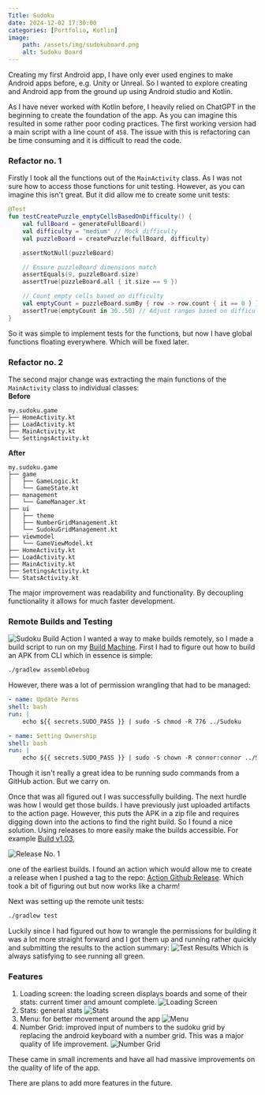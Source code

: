 ```yaml
---
Title: Sudoku
date: 2024-12-02 17:30:00
categories: [Portfolio, Kotlin]
image:
    path: /assets/img/sudokuboard.png
    alt: Sudoku Board
---
```

Creating my first Android app, I have only ever used engines to make Android apps before, e.g. Unity or Unreal. So I wanted to explore creating and Android app from the ground up using Android studio and Kotlin.

As I have never worked with Kotlin before, I heavily relied on ChatGPT in the beginning to create the foundation of the app. As you can imagine this resulted in some rather poor coding practices. The first working version had a main script with a line count of `458`. The issue with this is refactoring can be time consuming and it is difficult to read the code.

### Refactor no. 1
Firstly I took all the functions out of the `MainActivity` class. As I was not sure how to access those functions for unit testing. However, as you can imagine this isn't great. But it did allow me to create some unit tests:
``` Kotlin
@Test
fun testCreatePuzzle_emptyCellsBasedOnDifficulty() {
    val fullBoard = generateFullBoard()
    val difficulty = "medium" // Mock difficulty
    val puzzleBoard = createPuzzle(fullBoard, difficulty)

    assertNotNull(puzzleBoard)

    // Ensure puzzleBoard dimensions match
    assertEquals(9, puzzleBoard.size)
    assertTrue(puzzleBoard.all { it.size == 9 })

    // Count empty cells based on difficulty
    val emptyCount = puzzleBoard.sumBy { row -> row.count { it == 0 } }
    assertTrue(emptyCount in 30..50) // Adjust ranges based on difficulty
}
```
So it was simple to implement tests for the functions, but now I have global functions floating everywhere. Which will be fixed later.

### Refactor no. 2
The second major change was extracting the main functions of the `MainActivity` class to individual classes: <br>
**Before**
```
my.sudoku.game
├── HomeActivity.kt
├── LoadActivity.kt
├── MainActivity.kt
└── SettingsActivity.kt
```
**After**
```
my.sudoku.game
├── game
│   ├── GameLogic.kt
│   └── GameState.kt
├── management
│   └── GameManager.kt
├── ui
│   ├── theme
│   ├── NumberGridManagement.kt
│   └── SudokuGridManagement.kt
├── viewmodel
│   └── GameViewModel.kt
├── HomeActivity.kt
├── LoadActivity.kt
├── MainActivity.kt
├── SettingsActivity.kt
└── StatsActivity.kt
```
The major improvement was readability and functionality. By decoupling functionality it allows for much faster development.

### Remote Builds and Testing
![Sudoku Build Action](/assets/img/sudokubildaction.png)
I wanted a way to make builds remotely, so I made a build script to run on my [Build Machine](/posts/Linux-Build-Machines). First I had to figure out how to build an APK from CLI which in essence is simple:
``` bash
./gradlew assembleDebug
```
However, there was a lot of permission wrangling that had to be managed:
``` yml
- name: Update Perms
shell: bash
run: |
    echo ${{ secrets.SUDO_PASS }} | sudo -S chmod -R 776 ../Sudoku

- name: Setting Ownership
shell: bash
run: |
    echo ${{ secrets.SUDO_PASS }} | sudo -S chown -R connor:connor ../Sudoku
```
Though it isn't really a great idea to be running sudo commands from a GitHub action. But we carry on.

Once that was all figured out I was successfully building. The next hurdle was how I would get those builds. I have previously just uploaded artifacts to the action page. However, this puts the APK in a zip file and requires digging down into the actions to find the right build. So I found a nice solution. Using releases to more easily make the builds accessible. For example [Build v1.03](https://github.com/ConnorY97/Sudoku/releases/tag/v1.03),

![Release No. 1](/assets/img/sudokurelease.png)

one of the earliest builds. I found an action which would allow me to create a release when I pushed a tag to the repo: [Action Github Release](https://github.com/softprops/action-gh-release). Which took a bit of figuring out but now works like a charm!

Next was setting up the remote unit tests:
``` bash
./gradlew test
```
Luckily since I had figured out how to wrangle the permissions for building it was a lot more straight forward and I got them up and running rather quickly and submitting the results to the action summary:
![Test Results](/assets/img/testResults.png)
Which is always satisfying to see running all green.

### Features
1. Loading screen: the loading screen displays boards and some of their stats: current timer and amount complete.
![Loading Screen](/assets/img/load.png)
2. Stats: general stats
![Stats](/assets/img/stats.png)
3. Menu: for better movement around the app
![Menu](/assets/img/menu.png)
4. Number Grid: improved input of numbers to the sudoku grid by replacing the android keyboard with a number grid. This was a major quality of life improvement.
![Number Grid](/assets/img/numbergrid.png)

These came in small increments and have all had massive improvements on the quality of life of the app.

There are plans to add more features in the future.